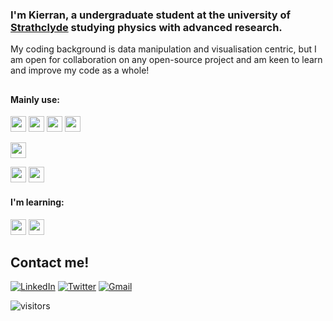 ### I'm Kierran, a undergraduate student at the university of [Strathclyde](https://www.strath.ac.uk) studying physics with advanced research. 
My coding background is data manipulation and visualisation centric, but I am open for collaboration on any open-source project and am keen to learn and improve my code as a whole!

##
#### Mainly use:

<img src = "https://img.shields.io/badge/-Python-grey?style=flat&logo=Python" height = 25>  <img src = "https://img.shields.io/badge/-numpy-grey?style=flat&logo=numpy" height = 25>
<img src = "https://img.shields.io/badge/-scipy-grey?style=flat&logo=scipy" height = 25>
<img src = "https://img.shields.io/badge/-raspberry%20pi-grey?style=flat&logo=raspberry-pi" height = 25>

<img src = "https://img.shields.io/badge/-Conda-grey?style=flat&logo=anaconda" height = 25>

<img src = "https://img.shields.io/badge/-git-grey?style=flat&logo=git" height = 25> <img src = "https://img.shields.io/badge/-github-grey?style=flat&logo=github" height = 25>

#### I'm learning:

<img src = "https://img.shields.io/badge/-Julia-grey?style=flat&logo=Julia" height = 25> <img src = "https://img.shields.io/badge/-docker-grey?style=flat&logo=docker" height = 25>


## Contact me!

[![LinkedIn](https://img.shields.io/twitter/url?color=%230A66C2&label=Kierran&logo=linkedin&style=for-the-badge&url=https%3A%2F%2Fwww.linkedin.com%2Fin%2Fkierran-falloon%2F)](https://www.linkedin.com/in/kierran-falloon/)
[![Twitter](https://img.shields.io/twitter/url?color=%231DA1F2&label=%40narreik&logo=twitter&logoColor=white&style=for-the-badge&url=https%3A%2F%2Fwww.linkedin.com%2Fin%2Fkierran-falloon%2F)](https://twitter.com/narreik)
[![Gmail](https://img.shields.io/twitter/url?color=%23EA4335&label=kgwfalloon%40gmail.com&logo=gmail&logoColor=white&style=for-the-badge&url=https://mailto:kgwfalloon@gmail.com&link=mailto:kgwfalloon@gmail.com)](mailto:kgwfalloon@gmail.com)

![visitors](https://visitor-badge.glitch.me/badge?page_id=KierranFalloon)

<!--
**KierranFalloon/KierranFalloon** is a ✨ _special_ ✨ repository because its `README.md` (this file) appears on your GitHub profile.
